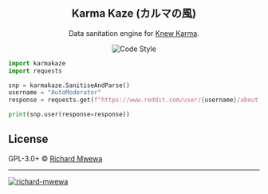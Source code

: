 <h2 align="center">Karma Kaze (カルマの風)</h2>

<p align="center">Data sanitation engine for <a href="https://pypi.org/project/knewkarma" target="_blank">Knew Karma</a>.</p>

<p align="center">
      <img alt="Code Style" src="https://img.shields.io/badge/code%20style-black-000000?logo=github&link=https%3A%2F%2Fgithub.com%2Frly0nheart%2Fkarmakaze">
</p>

```python
import karmakaze
import requests

snp = karmakaze.SanitiseAndParse()
username = "AutoModerator"
response = requests.get(f"https://www.reddit.com/user/{username}/about.json").json()

print(snp.user(response=response))
```

## License

GPL-3.0+ © [Richard Mwewa](https://gravatar.com/rly0nheart)

***
<a href="https://gravatar.com/rly0nheart" target="_blank">
      <img src="https://github.com/user-attachments/assets/5b29ee58-ea36-4ec0-aea3-4b2f9f7999fb" alt="richard-mwewa">
</a>
